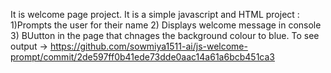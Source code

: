 It is welcome page project.
It is a simple javascript and HTML project :
1)Prompts the user for their name
2) Displays welcome message in console
3) BUutton in the page that chnages the background colour to blue.
To see output ->
https://github.com/sowmiya1511-ai/js-welcome-prompt/commit/2de597ff0b41ede73dde0aac14a61a6bcb451ca3
